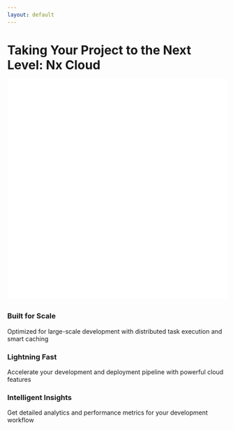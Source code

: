 ```yaml
---
layout: default
---
```


<div class="flex flex-col h-full">
  <!-- Header with gradient background -->
  <div class="text-center mb-12">
    <h1 class="text-4xl font-bold bg-gradient-to-r from-blue-500 to-purple-500 bg-clip-text text-transparent">
      Taking Your Project to the Next Level: Nx Cloud
    </h1>
  </div>

  <div class="flex-1 grid grid-cols-2 gap-12 px-8">
    <!-- Left Column: Visual Elements -->
    <div class="relative flex items-center justify-center">
      <!-- Central Cloud Icon -->
      <div v-click class="cloud-container">
        <i class="i-mdi-cloud text-6xl text-blue-400"></i>
      </div>
      <!-- React Logo -->
      <div v-click class="react-logo">
        <i class="i-logos-react text-4xl"></i>
      </div>
      <!-- Nx Logo -->
      <div v-click class="nx-logo">
        <img 
          src="../images/nx.png" 
          alt="Nx logo"
          class="w-12 h-12 object-contain"
        />
      </div>
      <!-- Connection Lines with Lightning Bolts -->
      <div v-click class="connection-lines">
        <i class="i-mdi-lightning-bolt text-yellow-400 bolt-1"></i>
        <i class="i-mdi-lightning-bolt text-yellow-400 bolt-2"></i>
        <i class="i-mdi-lightning-bolt text-yellow-400 bolt-3"></i>
      </div>
      <!-- Performance Indicators -->
      <div v-click class="performance-indicators">
        <div class="indicator speedometer">
          <i class="i-mdi-speedometer text-3xl text-green-400"></i>
        </div>
        <div class="indicator graph">
          <i class="i-mdi-trending-up text-3xl text-purple-400"></i>
        </div>
        <div class="indicator settings">
          <i class="i-mdi-cog text-3xl text-blue-400"></i>
        </div>
      </div>
    </div>
    <!-- Right Column: Benefits -->
    <div class="space-y-8">
      <div v-click class="benefit-card">
        <i class="i-mdi-rocket-launch text-3xl text-blue-400"></i>
        <div class="ml-4">
          <h3 class="text-xl font-bold mb-2">Built for Scale</h3>
          <p class="text-sm text-gray-400">
            Optimized for large-scale development with distributed task execution and smart caching
          </p>
        </div>
      </div>
      <div v-click class="benefit-card">
        <i class="i-mdi-flash text-3xl text-yellow-400"></i>
        <div class="ml-4">
          <h3 class="text-xl font-bold mb-2">Lightning Fast</h3>
          <p class="text-sm text-gray-400">
            Accelerate your development and deployment pipeline with powerful cloud features
          </p>
        </div>
      </div>
      <div v-click class="benefit-card">
        <i class="i-mdi-chart-areaspline text-3xl text-green-400"></i>
        <div class="ml-4">
          <h3 class="text-xl font-bold mb-2">Intelligent Insights</h3>
          <p class="text-sm text-gray-400">
            Get detailed analytics and performance metrics for your development workflow
          </p>
        </div>
      </div>
    </div>
  </div>
</div>

<style>
.cloud-container {
  @apply relative p-8 bg-blue-500/10 rounded-full;
  animation: float 3s ease-in-out infinite;
}

.react-logo {
  @apply absolute -right-4 top-[45%] p-4 bg-[#61DAFB]/10 rounded-full;
  transform-origin: center center;
  animation: spin 20s linear infinite;
}

.nx-logo {
  @apply absolute -left-4 top-[45%] p-4 bg-blue-500/10 rounded-full;
  animation: bounce 3s infinite;
}

.connection-lines {
  @apply absolute inset-0;
}

.bolt-1, .bolt-2, .bolt-3 {
  @apply absolute;
  animation: pulse 2s infinite;
}

.bolt-1 { top: 30%; right: 40%; animation-delay: 0s; }
.bolt-2 { top: 50%; right: 35%; animation-delay: 0.3s; }
.bolt-3 { top: 70%; right: 40%; animation-delay: 0.6s; }

.performance-indicators {
  @apply absolute inset-0 pointer-events-none;
}

.indicator {
  @apply absolute p-3 bg-gray-800/50 rounded-full backdrop-blur-sm;
  animation: bounce 3s infinite;
}

.speedometer { top: 20%; left: 20%; animation-delay: 0s; }
.graph { top: 70%; left: 30%; animation-delay: 0.5s; }
.settings { top: 40%; left: 70%; animation-delay: 1s; }

.benefit-card {
  @apply flex items-start p-6 bg-gray-800/50 rounded-xl backdrop-blur-sm
         border border-gray-700/50 transition-all duration-300;
}

.benefit-card:hover {
  @apply transform -translate-y-1 shadow-xl border-blue-500/30;
}

@keyframes float {
  0%, 100% { transform: translateY(0); }
  50% { transform: translateY(-10px); }
}

@keyframes pulse {
  0%, 100% { opacity: 0.3; transform: scale(1); }
  50% { opacity: 1; transform: scale(1.2); }
}

@keyframes bounce {
  0%, 100% { transform: translateY(0); }
  50% { transform: translateY(-5px); }
}

@keyframes spin {
  from { transform: rotate(0deg); }
  to { transform: rotate(360deg); }
}
</style>